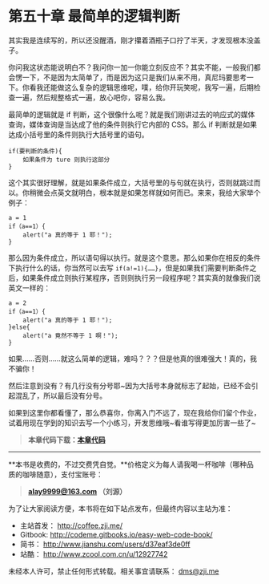 第五十章 最简单的逻辑判断
===

其实我是连续写的，所以还没醒酒，刚才攥着酒瓶子口拧了半天，才发现根本没盖子。

你问我这状态能说明白不？我问你一加一你能立刻反应不？其实不能，一般我们都会愣一下，不是因为太简单了，而是因为这只是我们从来不用，真尼玛要思考一下。你看我还能做这么复杂的逻辑思维呢，噗，给你开玩笑呢，我写一遍，后期检查一遍，然后规整格式一遍，放心吧你，容易么我。

最简单的逻辑就是 if 判断，这个很像什么呢？就是我们刚讲过去的响应式的媒体查询，媒体查询是当达成了他的条件则执行它内部的 CSS。那么 if 判断就是如果达成小括号里的条件则执行大括号里的语句。

```
if(要判断的条件){
	如果条件为 ture 则执行这部分
}
```

这个其实很好理解，就是如果条件成立，大括号里的与句就在执行，否则就跳过而以。你稍微会点英文就明白，根本就是如果怎样就如何而已。来来，我给大家举个例子：

```
a = 1
if（a==1）{
	alert("a 真的等于 1 耶！");
}
```

那么因为条件成立，所以语句得以执行。就是这个意思。那么如果你在相反的条件下执行什么的话，你当然可以去写 `if(a!=1){……}`，但是如果我们需要判断条件之后，如果条件成立则执行某程序，否则则执行另一段程序呢？其实真的就像我们说英文一样的：

```
a = 2
if（a==1）{
	alert("a 真的等于 1 耶！");
}else{
	alert("a 竟然不等于 1 啊！");
}
```

如果……否则……就这么简单的逻辑，难吗？？？但是他真的很难强大！真的，我不骗你！

然后注意到没有？有几行没有分号耶~因为大括号本身就标志了起始，已经不会引起混乱了，所以最后没有分号。

如果到这里你都看懂了，那么恭喜你，你离入门不远了，现在我给你们留个作业，试着用现在学到的知识去写一个小练习，开发思维哦~看谁写得更加厉害一些了~

> **本章代码下载：[本章代码](http://coffee.zji.me/show-code/50.zip)**

---

**本书是收费的，不过交费凭自觉。**价格定义为每人请我喝一杯咖啡（哪种品质的咖啡随意），支付宝账号：

> **alay9999@163.com  （刘源）**

为了让大家阅读方便，本书将在如下站点发布，但最终内容以主站为准：

* 主站首发： http://coffee.zji.me/
* Gitbook: http://codeme.gitbooks.io/easy-web-code-book/
* 简书： http://www.jianshu.com/users/d37eaf3de0ff
* 站酷： http://www.zcool.com.cn/u/12927742

未经本人许可，禁止任何形式转载。相关事宜请联系： dms@zji.me